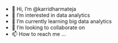 - 👋 Hi, I’m @karridharmateja
- 👀 I’m interested in data analytics 
- 🌱 I’m currently learning big data analytics 
- 💞️ I’m looking to collaborate on 
- 📫 How to reach me ...

<!---
dharmatejakarri/dharmatejakarri is a ✨ special ✨ repository because its `README.md` (this file) appears on your GitHub profile.
You can click the Preview link to take a look at your changes.
--->
